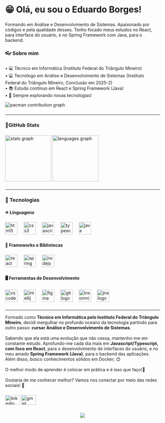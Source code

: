 <h1 align="left">😁 Olá, eu sou o Eduardo Borges!</h1>

###

<p align="left">Formando em Análise e Desenvolvimento de Sistemas. Apaixonado por códigos e pela qualidade desses. Tenho focado meus estudos no React, para interface do usuário, e no Spring Framework com Java, para o backend.</p>

###

<h3 align="left">👓 Sobre mim</h3>

###

<p align="left">• 💻 Técnico em Informática (Instituto Federal do Triângulo Mineiro)<br>• 💻 Tecnólogo em Análise e Desenvolvimento de Sistemas (Instituto Federal do Triângulo Mineiro, Conclusão em 2025-2)<br>• 📚 Estudo contínuo em React e Spring Framework (Java)<br>• 📱 Sempre explorando novas tecnologias!</p>

<picture>
  <source media="(prefers-color-scheme: dark)" srcset="https://gitlab.com/borgess-dev/borgess-dev/-/raw/main/output/pacman-contribution-graph-dark.svg">
  <source media="(prefers-color-scheme: light)" srcset="https://gitlab.com/borgess-dev/borgess-dev/-/raw/main/output/pacman-contribution-graph-light.svg">
  <img alt="pacman contribution graph" src="https://gitlab.com/borgess-dev/borgess-dev/-/raw/main/output/pacman-contribution-graph-light.svg">
</picture>

###
---
<h3 align="left">🌟GitHub Stats</h3>

###

<div align="left">
  <img src="https://github-readme-stats.vercel.app/api?username=borgess-dev&hide_title=false&hide_rank=false&show_icons=true&include_all_commits=true&count_private=true&disable_animations=false&theme=dracula&locale=en&hide_border=false&order=1" height="150" alt="stats graph"  />
  <img src="https://github-readme-stats.vercel.app/api/top-langs?username=borgess-dev&locale=pt-br&hide_title=false&layout=compact&card_width=320&langs_count=5&theme=dracula&hide_border=false&order=2" height="150" alt="languages graph"  />
</div>

###
---
<h3 align="left">🌻 Tecnologias</h3>

###

<h4 align="left">✈ Linguagens</h4>

###

<div align="left">
  <img src="https://cdn.jsdelivr.net/gh/devicons/devicon/icons/html5/html5-original.svg" height="40" alt="html5 logo"  />
  <img width="12" />
  <img src="https://cdn.jsdelivr.net/gh/devicons/devicon/icons/css3/css3-original.svg" height="40" alt="css3 logo"  />
  <img width="12" />
  <img src="https://cdn.jsdelivr.net/gh/devicons/devicon/icons/javascript/javascript-original.svg" height="40" alt="javascript logo"  />
  <img width="12" />
  <img src="https://cdn.jsdelivr.net/gh/devicons/devicon/icons/typescript/typescript-original.svg" height="40" alt="typescript logo"  />
  <img width="12" />
  <img src="https://cdn.jsdelivr.net/gh/devicons/devicon/icons/java/java-original.svg" height="40" alt="java logo"  />
</div>

###

<h4 align="left">🚀 Frameworks e Bibliotecas</h4>

###

<div align="left">
  <img src="https://cdn.jsdelivr.net/gh/devicons/devicon/icons/react/react-original.svg" height="40" alt="react logo"  />
  <img width="12" />
  <img src="https://cdn.jsdelivr.net/gh/devicons/devicon/icons/spring/spring-original.svg" height="40" alt="spring logo"  />
  <img width="12" />
  <img src="https://cdn.jsdelivr.net/gh/devicons/devicon/icons/nodejs/nodejs-original.svg" height="40" alt="nodejs logo"  />
</div>

###

<h4 align="left">🖥 Ferramentas de Desenvolvimento</h4>

###

<div align="left">
  <img src="https://cdn.jsdelivr.net/gh/devicons/devicon/icons/vscode/vscode-original.svg" height="40" alt="vscode logo"  />
  <img width="12" />
  <img src="https://cdn.jsdelivr.net/gh/devicons/devicon/icons/intellij/intellij-original.svg" height="40" alt="intellij logo"  />
  <img width="12" />
  <img src="https://cdn.jsdelivr.net/gh/devicons/devicon/icons/figma/figma-original.svg" height="40" alt="figma logo"  />
  <img width="12" />
  <img src="https://cdn.jsdelivr.net/gh/devicons/devicon/icons/git/git-original.svg" height="40" alt="git logo"  />
  <img width="12" />
  <img src="https://cdn.jsdelivr.net/gh/devicons/devicon/icons/insomnia/insomnia-original.svg" height="40" alt="insomnia logo"  />
  <img width="12" />
  <img src="https://cdn.jsdelivr.net/gh/devicons/devicon/icons/jira/jira-original.svg" height="40" alt="jira logo"  />
</div>

###
---
<p align="left">Formado como <strong>Técnico em Informática pelo Instituto Federal do Triângulo Mineiro</strong>, decidi mergulhar no profundo oceano da tecnologia partindo para outro passo: <strong>cursar Análise e Desenvolvimento de Sistemas</strong>.<br><br>Sabendo que ela está uma evolução que não cessa, mantenho-me em constante estudo. Aprofundo-me cada dia mais em <strong>Javascript/Typescript, com foco em React</strong>, para o desenvolvimento de interfaces do usuário, e no meu amado <strong>Spring Framework (Java)</strong>, para o backend das aplicações. Além disso, busco conhecimentos sólidos em Docker; 😊<br><br>O melhor modo de aprender é colocar em prática e é isso que faço!🚀<br><br>Gostaria de me conhecer melhor? Vamos nos conectar por meio das redes sociais! 🤩</p>

###

<div align="left">
  <img src="https://raw.githubusercontent.com/maurodesouza/profile-readme-generator/master/src/assets/icons/social/linkedin/default.svg" width="48" height="32" alt="linkedin logo"  />
  <img src="https://raw.githubusercontent.com/maurodesouza/profile-readme-generator/master/src/assets/icons/social/gmail/default.svg" width="48" height="32" alt="gmail logo"  />
</div>

###

<div align="center">
  <img src="https://visitor-badge.laobi.icu/badge?page_id=borgess-dev.borgess-dev&left_color=blue&right_color=blue"  />
</div>

###
